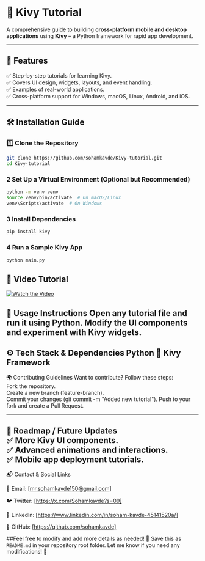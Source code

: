# 📱 Kivy Tutorial

A comprehensive guide to building **cross-platform mobile and desktop applications** using **Kivy** – a Python framework for rapid app development.

---

## 🚀 Features  
✅ Step-by-step tutorials for learning Kivy.  
✅ Covers UI design, widgets, layouts, and event handling.  
✅ Examples of real-world applications.  
✅ Cross-platform support for Windows, macOS, Linux, Android, and iOS.  

---

## 🛠 Installation Guide  

### 1️⃣ Clone the Repository  
```bash
git clone https://github.com/sohamkavde/Kivy-tutorial.git
cd Kivy-tutorial
```

### 2 Set Up a Virtual Environment (Optional but Recommended)
```bash
python -m venv venv
source venv/bin/activate  # On macOS/Linux
venv\Scripts\activate  # On Windows
```
### 3 Install Dependencies
```bash
pip install kivy
```
### 4 Run a Sample Kivy App
```bash
python main.py
```

## 🎥 Video Tutorial  
[![Watch the Video](https://img.youtube.com/vi/KPqeiI625ns/0.jpg)](https://www.youtube.com/watch?v=YOUR_VIDEO_ID)


📖 Usage Instructions
Open any tutorial file and run it using Python.
Modify the UI components and experiment with Kivy widgets.
--------------------------------------------
⚙️ Tech Stack & Dependencies
Python 🐍
Kivy Framework 
--------------------------------------
🌍 Contributing Guidelines
Want to contribute? Follow these steps:
\
Fork the repository.
\
Create a new branch (feature-branch).
\
Commit your changes (git commit -m "Added new tutorial").
Push to your fork and create a Pull Request.

--------------------------------------
🚀 Roadmap / Future Updates\
✅ More Kivy UI components.\
✅ Advanced animations and interactions.\
✅ Mobile app deployment tutorials.
-------------------------------------------
 
📬 Contact & Social Links

📧 Email: [mr.sohamkavde150@gmail.com]

🐦 Twitter: [https://x.com/Sohamkavde?s=09]

💼 LinkedIn: [https://www.linkedin.com/in/soham-kavde-45141520a/]

📂 GitHub: [https://github.com/sohamkavde]



##Feel free to modify and add more details as needed! 🚀 
Save this as `README.md` in your repository root folder. Let me know if you need any modifications! 🚀
